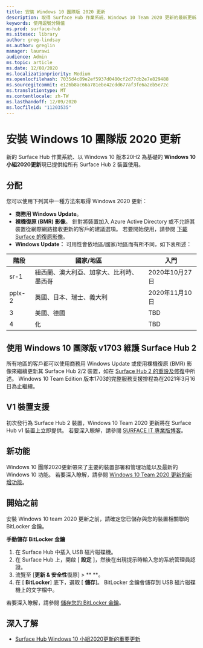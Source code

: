 ```yaml
---
title: 安裝 Windows 10 團隊版 2020 更新
description: 取得 Surface Hub 作業系統、Windows 10 Team 2020 更新的最新更新。
keywords: 使用逗號分隔值
ms.prod: surface-hub
ms.sitesec: library
author: greg-lindsay
ms.author: greglin
manager: laurawi
audience: Admin
ms.topic: article
ms.date: 12/08/2020
ms.localizationpriority: Medium
ms.openlocfilehash: 7035d4c89e2ef5937d0480cf2d77db2e7e829488
ms.sourcegitcommit: e126b8ac66a781ebe42cdd677af3fe6a2eb5e72c
ms.translationtype: MT
ms.contentlocale: zh-TW
ms.lasthandoff: 12/09/2020
ms.locfileid: "11203535"
---
```

# 安裝 Windows 10 團隊版 2020 更新 

新的 Surface Hub 作業系統、以 Windows 10 版本20H2 為基礎的 **Windows 10 小組2020更新**現已提供給所有 Surface Hub 2 裝置使用。  

## 分配

您可以使用下列其中一種方法來取得 Windows 2020 更新：

- **商務用 Windows Update**。
- **裸機復原 (BMR) 影像**。 針對將裝置加入 Azure Active Directory 或不允許其裝置從網際網路接收更新的客戶的建議選項。 若要開始使用，請參閱 [下載 Surface 的復原影像](https://support.microsoft.com/surfacerecoveryimage)。
- **Windows Update：** 可用性會依地區/國家/地區而有所不同，如下表所述：

| 階段 | 國家/地區                         | 入門          |
| ----- | -------------------------------------- | ----------------- |
| sr-1     | 紐西蘭、澳大利亞、加拿大、比利時、墨西哥 | 2020年10月27日  |
| pplx-2     | 英國、日本、瑞士、義大利          | 2020年11月10日 |
| 3     | 美國、德國                            | TBD |
| 4     | 化                                 | TBD  |

## 使用 Windows 10 團隊版 v1703 維護 Surface Hub 2 

所有地區的客戶都可以使用商務用 Windows Update 或使用裸機復原 (BMR) 影像來繼續更新其 Surface Hub 2/2 裝置，如在 [Surface Hub 2 的重設及修復](surface-hub-2s-recover-reset.md)中所述。 Windows 10 Team Edition 版本1703的完整服務支援排程為在2021年3月16日為止繼續。


## V1 裝置支援 

初次發行為 Surface Hub 2 裝置，Windows 10 Team 2020 更新將在 Surface Hub v1 裝置上立即提供。 若要深入瞭解，請參閱 [SURFACE IT 專業版博客](https://techcommunity.microsoft.com/t5/surface-it-pro-blog/surface-hub-windows-10-team-2020-update-available-october-27/ba-p/1810739)。
 
## 新功能

Windows 10 團隊2020更新帶來了主要的裝置部署和管理功能以及最新的 Windows 10 功能。 若要深入瞭解，請參閱 [Windows 10 Team 2020 更新的新增功能](surface-hub-2020-update-whats-new.md)。
 
## 開始之前

安裝 Windows 10 team 2020 更新之前，請確定您已儲存與您的裝置相關聯的 BitLocker 金鑰。 

**手動儲存 BitLocker 金鑰**

1. 在 Surface Hub 中插入 USB 磁片磁碟機。
2. 在 Surface Hub 上，開啟 [ **設定** ]，然後在出現提示時輸入您的系統管理員認證。
3. 流覽至 [**更新 & 安全性**復原]  >  ** **。
4. 在 [ **BitLocker**] 底下，選取 [ **儲存**]。 BitLocker 金鑰會儲存到 USB 磁片磁碟機上的文字檔中。

若要深入瞭解，請參閱 [儲存您的 BitLocker 金鑰](save-bitlocker-key-surface-hub.md)。

## 深入了解

- [Surface Hub Windows 10 小組2020更新的重要更新](https://techcommunity.microsoft.com/t5/surface-it-pro-blog/important-updates-on-the-surface-hub-windows-10-team-2020-update/ba-p/1960897)
